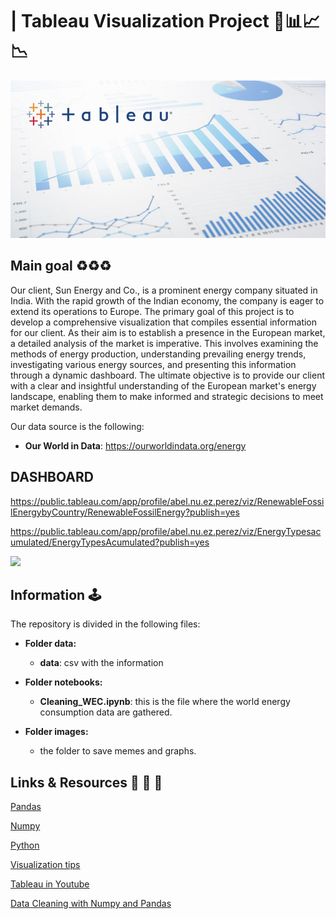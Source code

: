 
#  | Tableau Visualization Project 🧑📊📈📉

![](https://github.com/abelnperez/Visualization-Project-/blob/main/images/Tableau.jpg)

## Main goal ♻♻♻ 

Our client, Sun Energy and Co., is a prominent energy company situated in India. With the rapid growth of the Indian economy, the company is eager to extend its operations to Europe. The primary goal of this project is to develop a comprehensive visualization that compiles essential information for our client. As their aim is to establish a presence in the European market, a detailed analysis of the market is imperative. This involves examining the methods of energy production, understanding prevailing energy trends, investigating various energy sources, and presenting this information through a dynamic dashboard. The ultimate objective is to provide our client with a clear and insightful understanding of the European market's energy landscape, enabling them to make informed and strategic decisions to meet market demands.





Our data source is the following:

   - **Our World in Data**: https://ourworldindata.org/energy


## DASHBOARD  

https://public.tableau.com/app/profile/abel.nu.ez.perez/viz/RenewableFossilEnergybyCountry/RenewableFossilEnergy?publish=yes

https://public.tableau.com/app/profile/abel.nu.ez.perez/viz/EnergyTypesacumulated/EnergyTypesAcumulated?publish=yes


![](https:)

## Information  🕹

The repository is divided in the following files:

- **Folder data:**

   - **data**: csv with the information

- **Folder notebooks:**

   - **Cleaning_WEC.ipynb**: this is the file where the world energy consumption data are gathered. 

- **Folder images:**
   - the folder to save memes and graphs.
   


## Links & Resources 📂 📂 📂 

[Pandas](https://pandas.pydata.org/docs/)

[Numpy](https://numpy.org/doc/1.18/)

[Python](https://docs.python.org/3/library/functions.html)

[Visualization tips](https://boostlabs.com/blog/10-types-of-data-visualization-tools/)

[Tableau in Youtube](https://www.youtube.com/c/tableausoftware/featured)

[Data Cleaning with Numpy and Pandas](https://realpython.com/python-data-cleaning-numpy-pandas/#python-data-cleaning-recap-and-resources)

